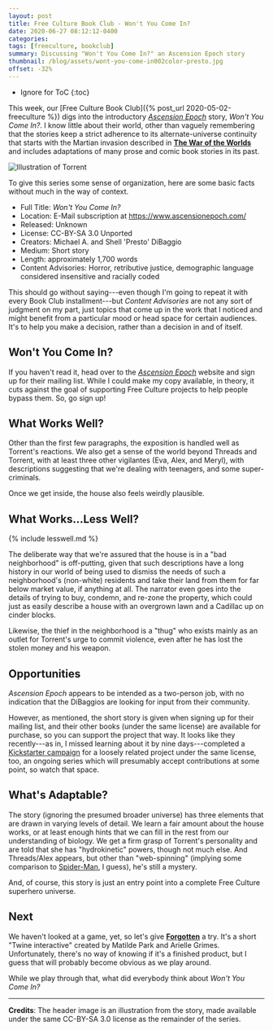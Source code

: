 ```yaml
---
layout: post
title: Free Culture Book Club - Won't You Come In?
date: 2020-06-27 08:12:12-0400
categories:
tags: [freeculture, bookclub]
summary: Discussing "Won't You Come In?" an Ascension Epoch story
thumbnail: /blog/assets/wont-you-come-in002color-presto.jpg
offset: -32%
---
```


* Ignore for ToC
{:toc}

This week, our [Free Culture Book Club]({% post_url 2020-05-02-freeculture %}) digs into the introductory [*Ascension Epoch*](https://www.ascensionepoch.com/) story, *Won't You Come In?*.  I know little about their world, other than vaguely remembering that the stories keep a strict adherence to its alternate-universe continuity that starts with the Martian invasion described in [**The War of the Worlds**](https://en.wikipedia.org/wiki/The_War_of_the_Worlds) and includes adaptations of many prose and comic book stories in its past.

![Illustration of Torrent](/blog/assets/wont-you-come-in002color-presto.jpg "Illustration of Torrent")

To give this series some sense of organization, here are some basic facts without much in the way of context.

 * Full Title:  *Won't You Come In?*
 * Location:  E-Mail subscription at <https://www.ascensionepoch.com/>
 * Released:  Unknown
 * License:  CC-BY-SA 3.0 Unported
 * Creators:  Michael A. and Shell 'Presto' DiBaggio
 * Medium:  Short story
 * Length:  approximately 1,700 words
 * Content Advisories:  Horror, retributive justice, demographic language considered insensitive and racially coded

This should go without saying---even though I'm going to repeat it with every Book Club installment---but *Content Advisories* are not any sort of judgment on my part, just topics that come up in the work that I noticed and might benefit from a particular mood or head space for certain audiences.  It's to help you make a decision, rather than a decision in and of itself.

## Won't You Come In?

If you haven't read it, head over to the [*Ascension Epoch*](https://www.ascensionepoch.com/) website and sign up for their mailing list.  While I could make my copy available, in theory, it cuts against the goal of supporting Free Culture projects to help people bypass them.  So, go sign up!  <i class="far fa-hand-point-right"></i>

## What Works Well?

Other than the first few paragraphs, the exposition is handled well as Torrent's reactions.  We also get a sense of the world beyond Threads and Torrent, with at least three other vigilantes (Eva, Alex, and Meryl), with descriptions suggesting that we're dealing with teenagers, and some super-criminals.

Once we get inside, the house also feels weirdly plausible.

## What Works...Less Well?

{% include lesswell.md %}

The deliberate way that we're assured that the house is in a "bad neighborhood" is off-putting, given that such descriptions have a long history in our world of being used to dismiss the needs of such a neighborhood's (non-white) residents and take their land from them for far below market value, if anything at all.  The narrator even goes into the details of trying to buy, condemn, and re-zone the property, which could just as easily describe a house with an overgrown lawn and a Cadillac up on cinder blocks.

Likewise, the thief in the neighborhood is a "thug" who exists mainly as an outlet for Torrent's urge to commit violence, even after he has lost the stolen money and his weapon.

## Opportunities

*Ascension Epoch* appears to be intended as a two-person job, with no indication that the DiBaggios are looking for input from their community.

However, as mentioned, the short story is given when signing up for their mailing list, and their other books (under the same license) are available for purchase, so you can support the project that way.  It looks like they recently---as in, I missed learning about it by nine days---completed a [Kickstarter campaign](https://www.kickstarter.com/projects/mikedibaggio/dauntless-the-heroic-adventure-zine) for a loosely related project under the same license, too, an ongoing series which will presumably accept contributions at some point, so watch that space.

## What's Adaptable?

The story (ignoring the presumed broader universe) has three elements that are drawn in varying levels of detail.  We learn a fair amount about the house works, or at least enough hints that we can fill in the rest from our understanding of biology.  We get a firm grasp of Torrent's personality and are told that she has "hydrokinetic" powers, though not much else.  And Threads/Alex appears, but other than "web-spinning" (implying some comparison to [Spider-Man](https://en.wikipedia.org/wiki/Spider-Man), I guess), he's still a mystery.

And, of course, this story is just an entry point into a complete Free Culture superhero universe.

## Next

We haven't looked at a game, yet, so let's give [**Forgotten**](https://github.com/matildepark/forgotten) a try.  It's a short "Twine interactive" created by Matilde Park and Arielle Grimes.  Unfortunately, there's no way of knowing if it's a finished product, but I guess that will probably become obvious as we play around.

While we play through that, what did everybody think about *Won't You Come In?*

* * *

**Credits**:  The header image is an illustration from the story, made available under the same CC-BY-SA 3.0 license as the remainder of the series.
